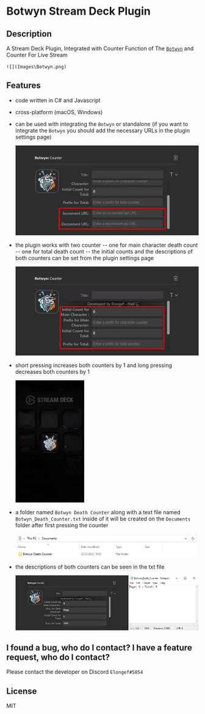 # Botwyn Stream Deck Plugin

## Description

A Stream Deck Plugin, Integrated with Counter Function of The [`Botwyn`](https://github.com/halilcifttur/eldwyn_botwyn) and Counter For Live Stream

    ![](Images\Botwyn.png)

## Features

- code written in C# and Javascript
- cross-platform (macOS, Windows)
- can be used with integrating the `Botwyn` or standalone (if you want to integrate the `Botwyn` you should add the necessary URLs in the plugin settings page)

    ![](Images\URL_Settings.png)

- the plugin works with two counter
-- one for main character death count
-- one for total death count
-- the initial counts and the descriptions of both counters can be set from the plugin settings page

    ![](Images\Counter_Settings.png)

- short pressing increases both counters by 1 and long pressing decreases both counters by 1

    ![](Images\Short_Long_Press.gif)

- a folder named `Botwyn Death Counter` along with a text file named `Botwyn_Death_Counter.txt` inside of it will be created on the `Documents` folder after first pressing the counter

    ![](Images\Counter_File.png)

- the descriptions of both counters can be seen in the txt file

    ![](Images\TXT_Description_Example.png)

## I found a bug, who do I contact? I have a feature request, who do I contact?
Please contact the developer on Discord `Elongef#5854` 

## License

MIT